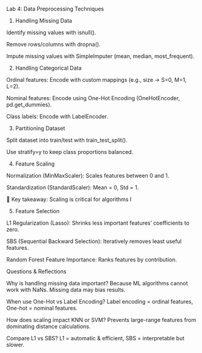 Lab 4: Data Preprocessing Techniques

1. Handling Missing Data

Identify missing values with isnull().

Remove rows/columns with dropna().

Impute missing values with SimpleImputer (mean, median, most_frequent).


2. Handling Categorical Data

Ordinal features: Encode with custom mappings (e.g., size → S=0, M=1, L=2).

Nominal features: Encode using One-Hot Encoding (OneHotEncoder, pd.get_dummies).

Class labels: Encode with LabelEncoder.



3. Partitioning Dataset

Split dataset into train/test with train_test_split().

Use stratify=y to keep class proportions balanced.


4. Feature Scaling

Normalization (MinMaxScaler): Scales features between 0 and 1.

Standardization (StandardScaler): Mean = 0, Std = 1.

📌 Key takeaway: Scaling is critical for algorithms l

5. Feature Selection

L1 Regularization (Lasso): Shrinks less important features’ coefficients to zero.

SBS (Sequential Backward Selection): Iteratively removes least useful features.

Random Forest Feature Importance: Ranks features by contribution.




Questions & Reflections

Why is handling missing data important?
 Because ML algorithms cannot work with NaNs. Missing data may bias results.

When use One-Hot vs Label Encoding?
 Label encoding = ordinal features, One-hot = nominal features.

How does scaling impact KNN or SVM?
Prevents large-range features from dominating distance calculations.

Compare L1 vs SBS?
 L1 = automatic & efficient, SBS = interpretable but slower.